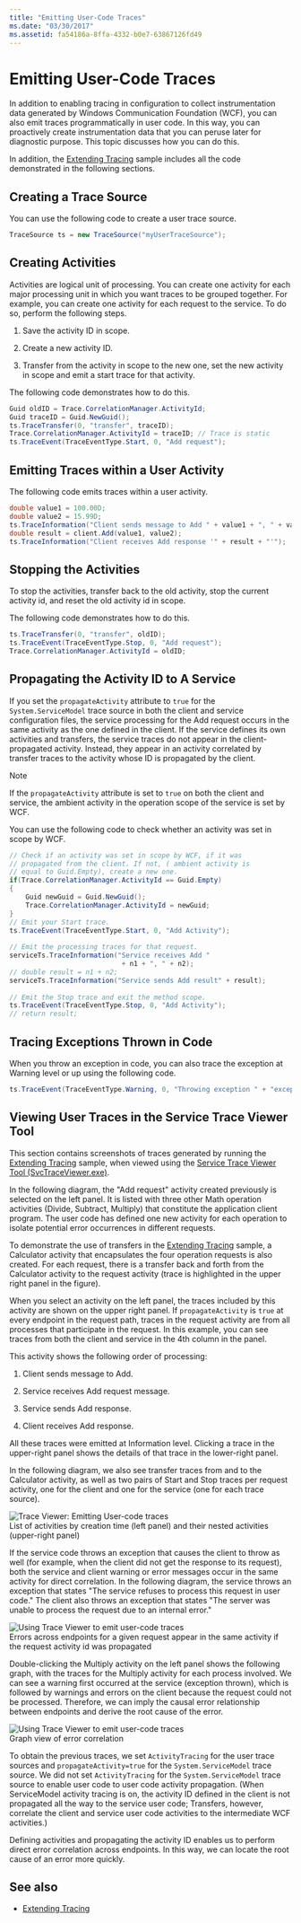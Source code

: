 ```yaml
---
title: "Emitting User-Code Traces"
ms.date: "03/30/2017"
ms.assetid: fa54186a-8ffa-4332-b0e7-63867126fd49
---
```

# Emitting User-Code Traces
In addition to enabling tracing in configuration to collect instrumentation data generated by Windows Communication Foundation (WCF), you can also emit traces programmatically in user code. In this way, you can proactively create instrumentation data that you can peruse later for diagnostic purpose. This topic discusses how you can do this.  
  
 In addition, the [Extending Tracing](../../../../../docs/framework/wcf/samples/extending-tracing.md) sample includes all the code demonstrated in the following sections.  
  
## Creating a Trace Source  
 You can use the following code to create a user trace source.  
  
```csharp
TraceSource ts = new TraceSource("myUserTraceSource");  
```  
  
## Creating Activities  
 Activities are logical unit of processing. You can create one activity for each major processing unit in which you want traces to be grouped together. For example, you can create one activity for each request to the service. To do so, perform the following steps.  
  
1.  Save the activity ID in scope.  
  
2.  Create a new activity ID.  
  
3.  Transfer from the activity in scope to the new one, set the new activity in scope and emit a start trace for that activity.  
  
 The following code demonstrates how to do this.  
  
```csharp
Guid oldID = Trace.CorrelationManager.ActivityId;  
Guid traceID = Guid.NewGuid();  
ts.TraceTransfer(0, "transfer", traceID);  
Trace.CorrelationManager.ActivityId = traceID; // Trace is static  
ts.TraceEvent(TraceEventType.Start, 0, "Add request");  
```  
  
## Emitting Traces within a User Activity  
 The following code emits traces within a user activity.  
  
```csharp
double value1 = 100.00D;  
double value2 = 15.99D;  
ts.TraceInformation("Client sends message to Add " + value1 + ", " + value2);  
double result = client.Add(value1, value2);  
ts.TraceInformation("Client receives Add response '" + result + "'");  
```  
  
## Stopping the Activities  
 To stop the activities, transfer back to the old activity, stop the current activity id, and reset the old activity id in scope.  
  
 The following code demonstrates how to do this.  
  
```csharp
ts.TraceTransfer(0, "transfer", oldID);  
ts.TraceEvent(TraceEventType.Stop, 0, "Add request");  
Trace.CorrelationManager.ActivityId = oldID;  
```  
  
## Propagating the Activity ID to A Service  
 If you set the `propagateActivity` attribute to `true` for the `System.ServiceModel` trace source in both the client and service configuration files, the service processing for the Add request occurs in the same activity as the one defined in the client. If the service defines its own activities and transfers, the service traces do not appear in the client-propagated activity. Instead, they appear in an activity correlated by transfer traces to the activity whose ID is propagated by the client.  
  
> [!NOTE]
>  If the `propagateActivity` attribute is set to `true` on both the client and service, the ambient activity in the operation scope of the service is set by WCF.  
  
 You can use the following code to check whether an activity was set in scope by WCF.  
  
```csharp
// Check if an activity was set in scope by WCF, if it was   
// propagated from the client. If not, ( ambient activity is   
// equal to Guid.Empty), create a new one.  
if(Trace.CorrelationManager.ActivityId == Guid.Empty)  
{  
    Guid newGuid = Guid.NewGuid();  
    Trace.CorrelationManager.ActivityId = newGuid;  
}  
// Emit your Start trace.  
ts.TraceEvent(TraceEventType.Start, 0, "Add Activity");  
  
// Emit the processing traces for that request.  
serviceTs.TraceInformation("Service receives Add "   
                            + n1 + ", " + n2);  
// double result = n1 + n2;  
serviceTs.TraceInformation("Service sends Add result" + result);  
  
// Emit the Stop trace and exit the method scope.  
ts.TraceEvent(TraceEventType.Stop, 0, "Add Activity");  
// return result;  
```  
  
## Tracing Exceptions Thrown in Code  
 When you throw an exception in code, you can also trace the exception at Warning level or up using the following code.  
  
```csharp
ts.TraceEvent(TraceEventType.Warning, 0, "Throwing exception " + "exceptionMessage");  
```  
  
## Viewing User Traces in the Service Trace Viewer Tool  
 This section contains screenshots of traces generated by running the [Extending Tracing](../../../../../docs/framework/wcf/samples/extending-tracing.md) sample, when viewed using the [Service Trace Viewer Tool (SvcTraceViewer.exe)](../../../../../docs/framework/wcf/service-trace-viewer-tool-svctraceviewer-exe.md).  
  
 In the following diagram, the "Add request" activity created previously is selected on the left panel. It is listed with three other Math operation activities (Divide, Subtract, Multiply) that constitute the application client program. The user code has defined one new activity for each operation to isolate potential error occurrences in different requests.  
  
 To demonstrate the use of transfers in the [Extending Tracing](../../../../../docs/framework/wcf/samples/extending-tracing.md) sample, a Calculator activity that encapsulates the four operation requests is also created. For each request, there is a transfer back and forth from the Calculator activity to the request activity (trace is highlighted in the upper right panel in the figure).  
  
 When you select an activity on the left panel, the traces included by this activity are shown on the upper right panel. If `propagateActivity` is `true` at every endpoint in the request path, traces in the request activity are from all processes that participate in the request. In this example, you can see traces from both the client and service in the 4th column in the panel.  
  
 This activity shows the following order of processing:  
  
1.  Client sends message to Add.  
  
2.  Service receives Add request message.  
  
3.  Service sends Add response.  
  
4.  Client receives Add response.  
  
 All these traces were emitted at Information level. Clicking a trace in the upper-right panel shows the details of that trace in the lower-right panel.  
  
 In the following diagram, we also see transfer traces from and to the Calculator activity, as well as two pairs of Start and Stop traces per request activity, one for the client and one for the service (one for each trace source).  
  
 ![Trace Viewer: Emitting User&#45;code traces](../../../../../docs/framework/wcf/diagnostics/tracing/media/242c9358-475a-4baf-83f3-4227aa942fcd.gif "242c9358-475a-4baf-83f3-4227aa942fcd")  
List of activities by creation time (left panel) and their nested activities (upper-right panel)  
  
 If the service code throws an exception that causes the client to throw as well (for example, when the client did not get the response to its request), both the service and client warning or error messages occur in the same activity for direct correlation. In the following diagram, the service throws an exception that states "The service refuses to process this request in user code." The client also throws an exception that states "The server was unable to process the request due to an internal error."  
  
 ![Using Trace Viewer to emit user&#45;code traces](../../../../../docs/framework/wcf/diagnostics/tracing/media/e2etrace2.gif "e2eTrace2")  
Errors across endpoints for a given request appear in the same activity if the request activity id was propagated  
  
 Double-clicking the Multiply activity on the left panel shows the following graph, with the traces for the Multiply activity for each process involved. We can see a warning first occurred at the service (exception thrown), which is followed by warnings and errors on the client because the request could not be processed. Therefore, we can imply the causal error relationship between endpoints and derive the root cause of the error.  
  
 ![Using Trace Viewer to emit user&#45;code traces](../../../../../docs/framework/wcf/diagnostics/tracing/media/e2etrace3.gif "e2eTrace3")  
Graph view of error correlation  
  
 To obtain the previous traces, we set `ActivityTracing` for the user trace sources and `propagateActivity=true` for the `System.ServiceModel` trace source. We did not set `ActivityTracing` for the `System.ServiceModel` trace source to enable user code to user code activity propagation. (When ServiceModel activity tracing is on, the activity ID defined in the client is not propagated all the way to the service user code; Transfers, however, correlate the client and service user code activities to the intermediate WCF activities.)  
  
 Defining activities and propagating the activity ID enables us to perform direct error correlation across endpoints. In this way, we can locate the root cause of an error more quickly.  
  
## See also
- [Extending Tracing](../../../../../docs/framework/wcf/samples/extending-tracing.md)
